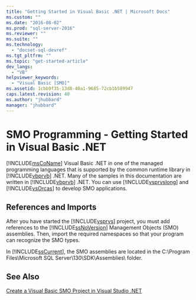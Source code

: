 ```yaml
---
title: "Getting Started in Visual Basic .NET | Microsoft Docs"
ms.custom: ""
ms.date: "2016-08-02"
ms.prod: "sql-server-2016"
ms.reviewer: ""
ms.suite: ""
ms.technology: 
  - "docset-sql-devref"
ms.tgt_pltfrm: ""
ms.topic: "get-started-article"
dev_langs: 
  - "VB"
helpviewer_keywords: 
  - "Visual Basic [SMO]"
ms.assetid: 1cbb9f35-13d8-40a1-9685-72cb1b589947
caps.latest.revision: 40
ms.author: "jhubbard"
manager: "jhubbard"
---
```

# SMO Programming - Getting Started in Visual Basic .NET
  [!INCLUDE[msCoName](../../advanced-analytics/r-services/tutorials/includes/msconame-md.md)] Visual Basic .NET in one of the managed programming languages that is supported by the common runtime library in [!INCLUDE[vbprvb](../../analysis-services/data-mining/includes/vbprvb-md.md)] .NET. Many of the samples in this documentation are written in [!INCLUDE[vbprvb](../../analysis-services/data-mining/includes/vbprvb-md.md)] .NET. You can use [!INCLUDE[vsprvslong](../../relational-databases/server-management-objects-smo/includes/vsprvslong-md.md)] and [!INCLUDE[vsOrcas](../../relational-databases/server-management-objects-smo/includes/vsorcas-md.md)] to develop SMO applications.  
  
## References and Imports  
 After you have started the [!INCLUDE[vsprvs](../../analysis-services/multidimensional-models/includes/vsprvs-md.md)] project, you must add references to the [!INCLUDE[ssNoVersion](../../advanced-analytics/r-services/includes/ssnoversion-md.md)] Management Objects (SMO) assemblies. Then, import the required namespaces so that your program can recognize the SMO types.  
  
 In [!INCLUDE[ssCurrent](../../advanced-analytics/r-services/includes/sscurrent-md.md)], the SMO assemblies are located in the C:\Program Files\Microsoft SQL Server\130\SDK\Assemblies\ folder.  
  
## See Also  
 [Create a Visual Basic SMO Project in Visual Studio .NET](../Topic/Create%20a%20Visual%20Basic%20SMO%20Project%20in%20Visual%20Studio%20.NET.md)  
  
  
